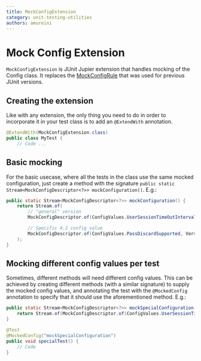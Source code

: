 ```yaml
---
title: MockConfigExtension
category: unit-testing-utilities
authors: amureini
---
```


# Mock Config Extension

`MockConfigExtension` is JUnit Jupier extension that handles mocking of
the Config class. It replaces the [MockConfigRule](../mockconfigrule)
that was used for previous JUnit versions.

## Creating the extension

Like with any extension, the only thing you need to do in order to
incorporate it in your test class is to add an `@ExtendWith`
annotation.

```java
@ExtendWith(MockConfigExtension.class)
public class MyTest {
    // Code ...
```

## Basic mocking

For the basic usecase, where all the tests in the class use the same
mocked configuration, just create a method with the signature
`public static Stream<MockConfigDescriptor<?>> mockConfiguration()`.
E.g.:

```java
public static Stream<MockConfigDescriptor<?>> mockConfiguration() {
    return Stream.of(
        // "general" version
        MockConfigDescriptor.of(ConfigValues.UserSessionTimeOutInterval, 30),

        // Specific 4.2 config value
        MockConfigDescriptor.of(ConfigValues.PassDiscardSupported, Version.v4_2, true)
    );
}
```

## Mocking different config values per test

Sometimes, different methods will need different config values. This
can be achieved by creating different methods (with a similar
signature) to supply the mocked config values, and annotating the test
with the `@MockedConfig` annotation to specify that it should use the
aforementioned method. E.g.:

```java
public static Stream<MockConfigDescriptor<?>> mockSpecialConfiguration() {
    return Stream.of(MockConfigDescriptor.of(ConfigValues.UserSessionTimeOutInterval, 60));
}

@Test
@MockedConfig("mockSpecialConfiguration")
public void specialTest() {
    // Code
}
```
